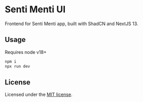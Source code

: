 # Senti Menti UI

Frontend for Senti Menti app, built with ShadCN and NextJS 13.

## Usage

Requires node v18+

```bash
npm i
npx run dev
```


## License

Licensed under the [MIT license](https://github.com/shadcn/ui/blob/main/LICENSE.md).
